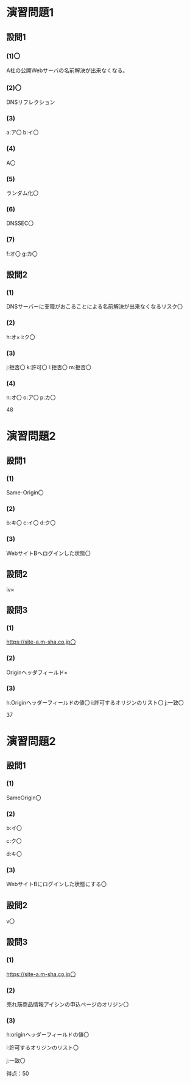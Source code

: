 # 演習問題1

## 設問1

### (1)〇

A社の公開Webサーバの名前解決が出来なくなる。

### (2)〇

DNSリフレクション

### (3)

a:ア〇
b:イ〇

### (4)

A〇

### (5)

ランダム化〇

### (6)

DNSSEC〇

### (7)

f:オ〇
g:カ〇

## 設問2

### (1)

DNSサーバーに支障がおこることによる名前解決が出来なくなるリスク〇

### (2)

h:オ×
i:ク〇

### (3)

j:拒否〇
k:許可〇
l:拒否〇
m:拒否〇

### (4)

n:オ〇
o:ア〇
p:カ〇

48

# 演習問題2

## 設問1

### (1)

Same-Origin〇

### (2)

b:キ〇
c:イ〇
d:ク〇

### (3)

WebサイトBへログインした状態〇

## 設問2

ⅳ×

## 設問3

### (1)

https://site-a.m-sha.co.jp〇

### (2)

Originヘッダフィールド×

### (3)

h:Originヘッダーフィールドの値〇
i:許可するオリジンのリスト〇
j:一致〇

37

# 演習問題2

## 設問1

### (1)

SameOrigin〇

### (2)

b:イ〇

c:ク〇

d:キ〇

### (3)

WebサイトBにログインした状態にする〇

## 設問2

ⅴ〇

## 設問3

### (1)

https://site-a.m-sha.co.jp〇

### (2)

売れ筋商品情報アイシンの申込ページのオリジン〇

### (3)

h:originヘッダーフィールドの値〇

i:許可するオリジンのリスト〇

j:一致〇

得点：50
